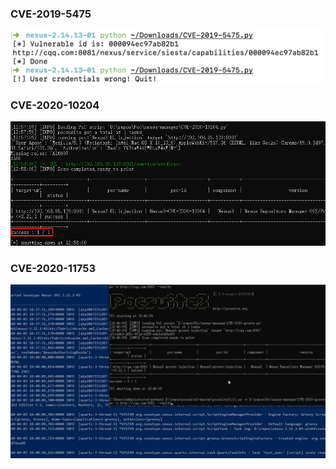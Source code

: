 ### CVE-2019-5475
![](imgs/20190913044207.png)

### CVE-2020-10204
![](imgs/20200403130016.png)

### CVE-2020-11753
![](imgs/nexus_groovy_calc3.gif)
